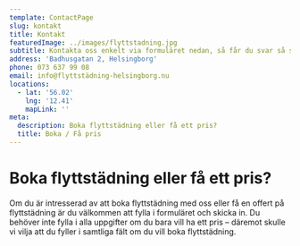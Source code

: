 ```yaml
---
template: ContactPage
slug: kontakt
title: Kontakt
featuredImage: ../images/flyttstadning.jpg
subtitle: Kontakta oss enkelt via formuläret nedan, så får du svar så snart som möjligt.
address: 'Badhusgatan 2, Helsingborg'
phone: 073 637 99 08
email: info@flyttstädning-helsingborg.nu
locations:
  - lat: '56.02'
    lng: '12.41'
    mapLink: ''
meta:
  description: Boka flyttstädning eller få ett pris?
  title: Boka / Få pris
---
```


#   Boka flyttstädning eller få ett pris?
Om du är intresserad av att boka flyttstädning med oss eller få en offert på flyttstädning är du välkommen att fylla i formuläret och skicka in. Du behöver inte fylla i alla uppgifter om du bara vill ha ett pris – däremot skulle vi vilja att du fyller i samtliga fält om du vill boka flyttstädning. 